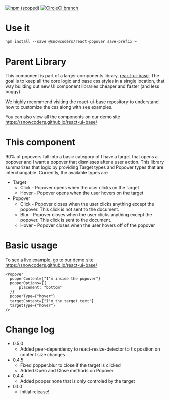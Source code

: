 [![npm (scoped)](https://img.shields.io/npm/v/@snowcoders/react-popover.svg)](https://www.npmjs.com/package/@snowcoders/react-popover) 
[![CircleCI branch](https://img.shields.io/circleci/project/github/snowcoders/react-popover.svg)](https://circleci.com/gh/snowcoders/react-popover)

# Use it
`npm install --save @snowcoders/react-popover save-prefix ~` 

# Parent Library
This component is part of a larger components library, [react-ui-base](https://github.com/snowcoders/react-ui-base). The goal is to keep all the core logic and base css styles in a single location, that way building out new UI component libraries cheaper and faster (and less buggy). 

We highly recommend visiting the react-ui-base repository to understand how to customize the css along with see examples.

You can also view all the components on our demo site https://snowcoders.github.io/react-ui-base/

# This component
90% of popovers fall into a basic category of I have a target that opens a popover and I want a popover that dismisses after a user action. This library summarizes that logic by providing Target types and Popover types that are interchangable. Currently, the available types are
 - Target
   - Click - Popover opens when the user clicks on the target
   - Hover - Popover opens when the user hovers on the target
 - Popover
   - Click - Popover closes when the user clicks anything except the popover. This click is not sent to the document.
   - Blur - Popover closes when the user clicks anything except the popover. This click is sent to the document.
   - Hover - Popover closes when the user hovers off of the popover

# Basic usage
To see a live example, go to our demo site https://snowcoders.github.io/react-ui-base/
```
<Popover
  popperContent={"I'm inside the popover"}
  popperOptions={{
      placement: "bottom"
  }}
  popperType={"hover"}
  targetContent={"I'm the target text"}
  targetType={"hover"}
/>
```
# Change log
 - 0.5.0
   - Added peer-dependency to react-resize-detector to fix position on content size changes
 - 0.4.5
   - Fixed popper.blur to close if the target is clicked
   - Added Open and Close methods on Popover
 - 0.4.4
   - Added popper.none that is only controled by the target
 - 0.1.0
   - Initial release!